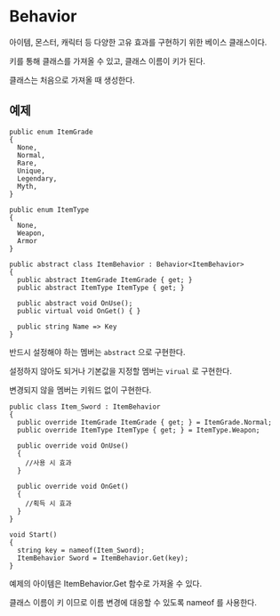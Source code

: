 # Behavior

아이템, 몬스터, 캐릭터 등 다양한 고유 효과를 구현하기 위한 베이스 클래스이다.

키를 통해 클래스를 가져올 수 있고, 클래스 이름이 키가 된다.

클래스는 처음으로 가져올 때 생성한다.

## 예제
```
public enum ItemGrade
{
  None,
  Normal,
  Rare,
  Unique,
  Legendary,
  Myth,
}

public enum ItemType
{
  None,
  Weapon,
  Armor
}

public abstract class ItemBehavior : Behavior<ItemBehavior>
{
  public abstract ItemGrade ItemGrade { get; }
  public abstract ItemType ItemType { get; }

  public abstract void OnUse();
  public virtual void OnGet() { }
  
  public string Name => Key
}
```

반드시 설정해야 하는 멤버는 `abstract` 으로 구현한다.

설정하지 않아도 되거나 기본값을 지정할 멤버는 `virual` 로 구현한다.

변경되지 않을 멤버는 키워드 없이 구현한다.

```
public class Item_Sword : ItemBehavior
{
  public override ItemGrade ItemGrade { get; } = ItemGrade.Normal;
  public override ItemType ItemType { get; } = ItemType.Weapon;

  public override void OnUse()
  {
    //사용 시 효과
  }
  
  public override void OnGet()
  {
    //획득 시 효과
  }
}
```
```
void Start()
{
  string key = nameof(Item_Sword);
  ItemBehavior Sword = ItemBehavior.Get(key);
}
```

예제의 아이템은 ItemBehavior.Get 함수로 가져올 수 있다.

클래스 이름이 키 이므로 이름 변경에 대응할 수 있도록 nameof 를 사용한다.
